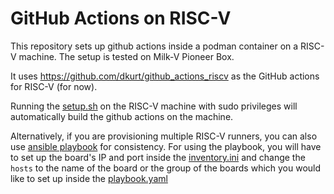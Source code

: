 # GitHub Actions on RISC-V

This repository sets up github actions inside a podman container on a RISC-V machine. The setup is tested on Milk-V Pioneer Box.

It uses https://github.com/dkurt/github_actions_riscv as the GitHub actions for RISC-V (for now).

Running the [setup.sh](/setup.sh) on the RISC-V machine with sudo privileges will automatically build the github actions on the machine.

Alternatively, if you are provisioning multiple RISC-V runners, you can also use [ansible playbook](/ansible/playbook.yaml) for consistency. For using the playbook, you will have to set up the board's IP and port inside the [inventory.ini](/ansible/inventory.ini) and change the `hosts` to the name of the board or the group of the boards which you would like to set up inside the [playbook.yaml](/ansible/playbook.yaml)